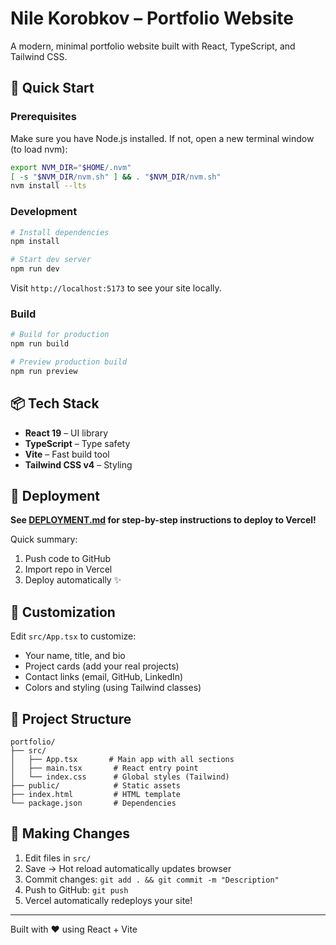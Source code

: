# Nile Korobkov – Portfolio Website

A modern, minimal portfolio website built with React, TypeScript, and Tailwind CSS.

## 🚀 Quick Start

### Prerequisites
Make sure you have Node.js installed. If not, open a new terminal window (to load nvm):

```bash
export NVM_DIR="$HOME/.nvm"
[ -s "$NVM_DIR/nvm.sh" ] && . "$NVM_DIR/nvm.sh"
nvm install --lts
```

### Development

```bash
# Install dependencies
npm install

# Start dev server
npm run dev
```

Visit `http://localhost:5173` to see your site locally.

### Build

```bash
# Build for production
npm run build

# Preview production build
npm run preview
```

## 📦 Tech Stack

- **React 19** – UI library
- **TypeScript** – Type safety
- **Vite** – Fast build tool
- **Tailwind CSS v4** – Styling

## 📝 Deployment

**See [DEPLOYMENT.md](./DEPLOYMENT.md) for step-by-step instructions to deploy to Vercel!**

Quick summary:
1. Push code to GitHub
2. Import repo in Vercel
3. Deploy automatically ✨

## 🎨 Customization

Edit `src/App.tsx` to customize:
- Your name, title, and bio
- Project cards (add your real projects)
- Contact links (email, GitHub, LinkedIn)
- Colors and styling (using Tailwind classes)

## 📁 Project Structure

```
portfolio/
├── src/
│   ├── App.tsx       # Main app with all sections
│   ├── main.tsx       # React entry point
│   └── index.css      # Global styles (Tailwind)
├── public/            # Static assets
├── index.html         # HTML template
└── package.json       # Dependencies
```

## 🔄 Making Changes

1. Edit files in `src/`
2. Save → Hot reload automatically updates browser
3. Commit changes: `git add . && git commit -m "Description"`
4. Push to GitHub: `git push`
5. Vercel automatically redeploys your site!

---

Built with ❤️ using React + Vite
